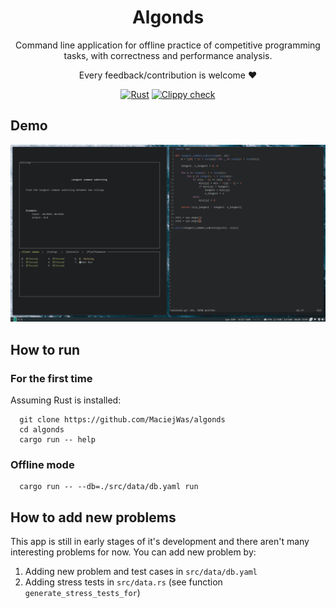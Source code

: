 <div align="center">
  
# Algonds

Command line application for offline practice of competitive programming tasks, with correctness and performance analysis. 

Every feedback/contribution is welcome ❤️

[![Rust](https://github.com/MaciejWas/algonds/actions/workflows/rust.yml/badge.svg?branch=main)](https://github.com/MaciejWas/algonds/actions/workflows/rust.yml)
[![Clippy check](https://github.com/MaciejWas/algonds/actions/workflows/clippy_check.yaml/badge.svg?branch=main)](https://github.com/MaciejWas/algonds/actions/workflows/clippy_check.yaml)  
 
</div>


## Demo
<img src="./assets/demo1.gif">

## How to run
### For the first time
Assuming Rust is installed:
```
  git clone https://github.com/MaciejWas/algonds
  cd algonds
  cargo run -- help
```

### Offline mode
```
  cargo run -- --db=./src/data/db.yaml run
```

## How to add new problems
This app is still in early stages of it's development and there aren't many interesting problems for now. You can add new problem by:
  1. Adding new problem and test cases in `src/data/db.yaml`
  2. Adding stress tests in `src/data.rs` (see function `generate_stress_tests_for`)

